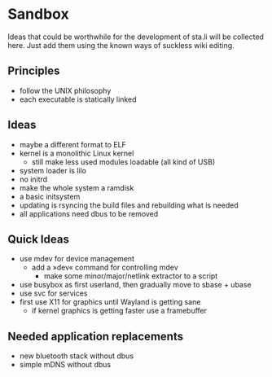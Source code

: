 Sandbox
=======

Ideas that could be worthwhile for the development of sta.li
will be collected here. Just add them using the known ways
of suckless wiki editing.

Principles
----------

* follow the UNIX philosophy
* each executable is statically linked

Ideas
-----

* maybe a different format to ELF
* kernel is a monolithic Linux kernel
	* still make less used modules loadable (all kind of USB)
* system loader is lilo
* no initrd
* make the whole system a ramdisk
* a basic initsystem
* updating is rsyncing the build files and rebuilding what is needed
* all applications need dbus to be removed

Quick Ideas
-----------

* use mdev for device management
	* add a »dev« command for controlling mdev
		* make some minor/major/netlink extractor to a script
* use busybox as first userland, then gradually move to sbase + ubase
* use svc for services
* first use X11 for graphics until Wayland is getting sane
	* if kernel graphics is getting faster use a framebuffer

Needed application replacements
-------------------------------

* new bluetooth stack without dbus
* simple mDNS without dbus

